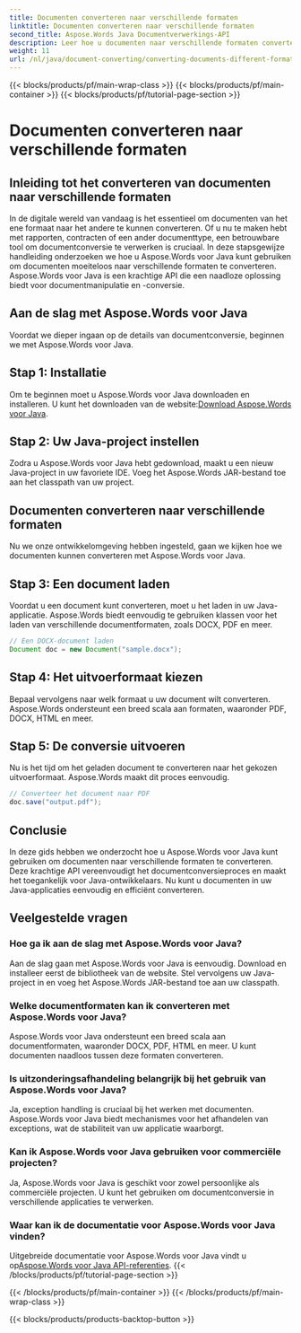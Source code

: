 ```yaml
---
title: Documenten converteren naar verschillende formaten
linktitle: Documenten converteren naar verschillende formaten
second_title: Aspose.Words Java Documentverwerkings-API
description: Leer hoe u documenten naar verschillende formaten converteert met Aspose.Words voor Java. Stapsgewijze handleiding voor efficiënte documentconversie.
weight: 11
url: /nl/java/document-converting/converting-documents-different-formats/
---
```


{{< blocks/products/pf/main-wrap-class >}}
{{< blocks/products/pf/main-container >}}
{{< blocks/products/pf/tutorial-page-section >}}

# Documenten converteren naar verschillende formaten


## Inleiding tot het converteren van documenten naar verschillende formaten

In de digitale wereld van vandaag is het essentieel om documenten van het ene formaat naar het andere te kunnen converteren. Of u nu te maken hebt met rapporten, contracten of een ander documenttype, een betrouwbare tool om documentconversie te verwerken is cruciaal. In deze stapsgewijze handleiding onderzoeken we hoe u Aspose.Words voor Java kunt gebruiken om documenten moeiteloos naar verschillende formaten te converteren. Aspose.Words voor Java is een krachtige API die een naadloze oplossing biedt voor documentmanipulatie en -conversie.

## Aan de slag met Aspose.Words voor Java

Voordat we dieper ingaan op de details van documentconversie, beginnen we met Aspose.Words voor Java.

## Stap 1: Installatie

 Om te beginnen moet u Aspose.Words voor Java downloaden en installeren. U kunt het downloaden van de website:[Download Aspose.Words voor Java](https://releases.aspose.com/words/java/).

## Stap 2: Uw Java-project instellen

Zodra u Aspose.Words voor Java hebt gedownload, maakt u een nieuw Java-project in uw favoriete IDE. Voeg het Aspose.Words JAR-bestand toe aan het classpath van uw project.

## Documenten converteren naar verschillende formaten

Nu we onze ontwikkelomgeving hebben ingesteld, gaan we kijken hoe we documenten kunnen converteren met Aspose.Words voor Java.

## Stap 3: Een document laden

Voordat u een document kunt converteren, moet u het laden in uw Java-applicatie. Aspose.Words biedt eenvoudig te gebruiken klassen voor het laden van verschillende documentformaten, zoals DOCX, PDF en meer.

```java
// Een DOCX-document laden
Document doc = new Document("sample.docx");
```

## Stap 4: Het uitvoerformaat kiezen

Bepaal vervolgens naar welk formaat u uw document wilt converteren. Aspose.Words ondersteunt een breed scala aan formaten, waaronder PDF, DOCX, HTML en meer.

## Stap 5: De conversie uitvoeren

Nu is het tijd om het geladen document te converteren naar het gekozen uitvoerformaat. Aspose.Words maakt dit proces eenvoudig.

```java
// Converteer het document naar PDF
doc.save("output.pdf");
```

## Conclusie

In deze gids hebben we onderzocht hoe u Aspose.Words voor Java kunt gebruiken om documenten naar verschillende formaten te converteren. Deze krachtige API vereenvoudigt het documentconversieproces en maakt het toegankelijk voor Java-ontwikkelaars. Nu kunt u documenten in uw Java-applicaties eenvoudig en efficiënt converteren.

## Veelgestelde vragen

### Hoe ga ik aan de slag met Aspose.Words voor Java?

Aan de slag gaan met Aspose.Words voor Java is eenvoudig. Download en installeer eerst de bibliotheek van de website. Stel vervolgens uw Java-project in en voeg het Aspose.Words JAR-bestand toe aan uw classpath.

### Welke documentformaten kan ik converteren met Aspose.Words voor Java?

Aspose.Words voor Java ondersteunt een breed scala aan documentformaten, waaronder DOCX, PDF, HTML en meer. U kunt documenten naadloos tussen deze formaten converteren.

### Is uitzonderingsafhandeling belangrijk bij het gebruik van Aspose.Words voor Java?

Ja, exception handling is cruciaal bij het werken met documenten. Aspose.Words voor Java biedt mechanismes voor het afhandelen van exceptions, wat de stabiliteit van uw applicatie waarborgt.

### Kan ik Aspose.Words voor Java gebruiken voor commerciële projecten?

Ja, Aspose.Words voor Java is geschikt voor zowel persoonlijke als commerciële projecten. U kunt het gebruiken om documentconversie in verschillende applicaties te verwerken.

### Waar kan ik de documentatie voor Aspose.Words voor Java vinden?

 Uitgebreide documentatie voor Aspose.Words voor Java vindt u op[Aspose.Words voor Java API-referenties](https://reference.aspose.com/words/java/).
{{< /blocks/products/pf/tutorial-page-section >}}

{{< /blocks/products/pf/main-container >}}
{{< /blocks/products/pf/main-wrap-class >}}

{{< blocks/products/products-backtop-button >}}
